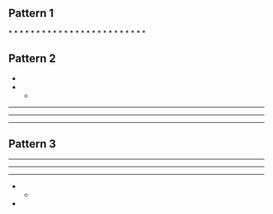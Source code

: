 ## Pattern 1

\* * * * * 
\* * * * *
\* * * * *
\* * * * *
\* * * * *

## Pattern 2

* 
* *   
* * * 
* * * *
* * * * *

## Pattern 3

* * * * * 
* * * *
* * *
* *
*